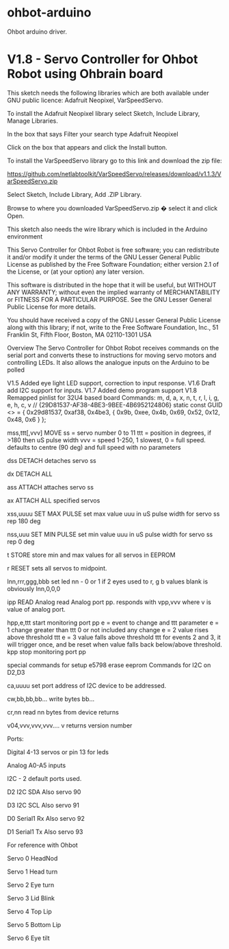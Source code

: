 # ohbot-arduino
Ohbot arduino driver. 


V1.8 - Servo Controller for Ohbot Robot using Ohbrain board
=================

This sketch needs the following libraries which are both available under GNU public licence: Adafruit Neopixel, VarSpeedServo.

To install the Adafruit Neopixel library select Sketch, Include Library, Manage Libraries.

In the box that says Filter your search type Adafruit Neopixel

Click on the box that appears and click the Install button.

To install the VarSpeedServo library go to this link and download the zip file:

https://github.com/netlabtoolkit/VarSpeedServo/releases/download/v1.1.3/VarSpeedServo.zip

Select Sketch, Include Library, Add .ZIP Library.

Browse to where you downloaded VarSpeedServo.zip � select it and click Open.

This sketch also needs the wire library which is included in the Arduino environment

 
This Servo Controller for Ohbot Robot is free software; you can redistribute it and/or modify it under the terms of the GNU Lesser General Public License as published by the Free Software Foundation; either version 2.1 of the License, or (at your option) any later version.

This software is distributed in the hope that it will be useful, but WITHOUT ANY WARRANTY; without even the implied warranty of MERCHANTABILITY or FITNESS FOR A PARTICULAR PURPOSE.  See the GNU Lesser General Public License for more details.

You should have received a copy of the GNU Lesser General Public License along with this library; if not, write to the Free Software Foundation, Inc., 51 Franklin St, Fifth Floor, Boston, MA  02110-1301  USA

Overview
The Servo Controller for Ohbot Robot receives commands on the serial port and converts these to instructions
for moving servo motors and controlling LEDs.  It also allows the analogue inputs on the Arduino to be polled

V1.5  Added eye light LED support, correction to input response.
V1.6 Draft add I2C support for inputs.
V1.7 Added demo program support
V1.8 Remapped pinlist for 32U4 based board
Commands:
m, d, a, x, n, t, r, l, i, g, e, h, c, v
// {29D81537-AF38-4BE3-9BEE-4B6952124806}
static const GUID <<name>> = { 0x29d81537, 0xaf38, 0x4be3, { 0x9b, 0xee, 0x4b, 0x69, 0x52, 0x12, 0x48, 0x6 } };


mss,ttt[,vvv]      MOVE
 ss = servo number 0 to  11
 ttt = position in degrees, if >180 then uS pulse width
 vvv = speed 1-250, 1 slowest, 0 = full speed.
defaults to centre (90 deg) and full speed with no parameters

dss       DETACH
detaches servo ss

dx        DETACH ALL

ass       ATTACH
attaches servo ss

ax        ATTACH ALL specified servos

xss,uuuu      SET MAX PULSE
set max value uuu  in uS pulse width for servo ss rep 180 deg

nss,uuu     SET MIN PULSE
set min value uuu in uS pulse width for servo ss rep 0 deg

t         STORE
store min and max values for all servos in EEPROM

r         RESET
sets all servos to midpoint.

lnn,rrr,ggg,bbb
set led nn - 0 or 1 if  2 eyes used to r, g b values
blank is obviously lnn,0,0,0

ipp       READ Analog
read Analog port pp.
responds with vpp,vvv where v is value of analog port.

hpp,e,ttt
start monitoring port pp
e = event to change and ttt parameter
e = 1 change greater than ttt 0 or not included any change
e = 2 value rises above threshold ttt
e = 3 value falls above threshold ttt
for events 2 and 3, it will trigger once, and be reset when value falls back below/above threshold.
kpp
stop monitoring port pp

special commands for setup
e5798     erase eeprom
Commands for I2C on D2,D3

ca,uuuu
set port address of I2C device to be addressed.

cw,bb,bb,bb...
write bytes bb...

cr,nn
read nn bytes from device
returns

v04,vvv,vvv,vvv....
v
returns version number

Ports:

Digital 4-13 servos or pin 13 for leds

Analog A0-A5 inputs

I2C - 2 default ports used.

D2 I2C SDA Also servo 90

D3 I2C SCL Also servo 91

D0 Serial1 Rx Also servo 92

D1 Serial1 Tx Also servo 93

For reference with Ohbot

Servo 0 HeadNod

Servo 1 Head turn

Servo 2 Eye turn

Servo 3 Lid Blink

Servo 4 Top Lip

Servo 5 Bottom Lip

Servo 6 Eye tilt
